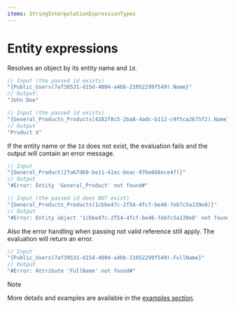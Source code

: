 ```yaml
---
items: StringInterpolationExpressionTypes
---
```


# Entity expressions

Resolves an object by its entity name and `Id`. 

```cs
// Input (the passed id exists)
"{Public_Users(7af30531-d15d-4004-a4bb-21052299f549).Name}" 
// Output: 
"John Doe"

// Input (the passed id exists)
"{General_Products_Products(4282f8c5-2ba8-4adc-b112-c9f5ca2675f2).Name}"
// Output
"Product X"
```

If the entity name or the `Id` does not exist, the evaluation fails and the output will contain an error message.
```cs
// Input
"{General_Product(2fa67d60-be11-41ec-beac-976e666ece4f)}"
// Output
"#Error: Entity 'General_Product' not found#"

// Input (the passed id does NOT exist)
"{General_Products_Products(1cbbe47c-2f54-4fcf-be46-7eb7c5a139e8)}"
// Output
"#Error: Entity object '1cbbe47c-2f54-4fcf-be46-7eb7c5a139e8' not found#"
```

Also the error handling when passing not valid reference still apply. The evaluation will return an error.
```cs
// Input
"{Public_Users(7af30531-d15d-4004-a4bb-21052299f549).FullName}" 
// Output
"#Error: Attribute 'FullName' not found#"
```

> [!NOTE]
> More details and examples are available in the [examples section](../examples/entity.md).